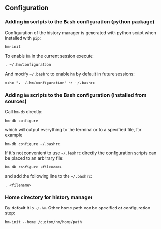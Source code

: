 
## Configuration

### Adding `hm` scripts to the Bash configuration (python package)

Configuration of the history manager is generated with python script when installed with `pip`:

```Shell
hm-init
```
To enable `hm` in the current session execute:

```Shell
. ~/.hm/configuration
```

And modify `~/.bashrc` to enable `hm` by default in future sessions:

```Shell
echo ". ~/.hm/configuration" >> ~/.bashrc
```

### Adding `hm` scripts to the Bash configuration (installed from sources)

Call `hm-db` directly:

```Shell
hm-db configure
```
which will output everything to the terminal or to a specified file, for example:

```Shell
hm-db configure ~/.bashrc
```

If it's not convenient to use `~/.bashrc` directly the configuration scripts can be placed to an arbitrary file:

```Shell
hm-db configure <filename>
```
and add the following line to the `~/.bashrc`:

```Shell
. <filename>
```

### Home directory for history manager

By default it is `~/.hm`. Other home path can be specified at configuration step:

```Shell
hm-init --home /custom/hm/home/path
```
